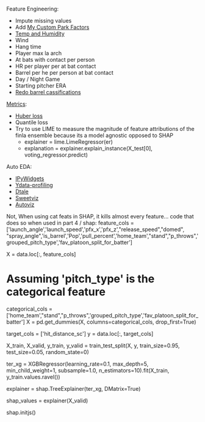 Feature Engineering:
- Impute missing values
- Add [My Custom Park Factors](https://github.com/dec1costello/Baseball/tree/main/Stadiums)
- [Temp and Humidity](https://towardsdatascience.com/getting-weather-data-in-3-easy-steps-8dc10cc5c859)
- Wind
- Hang time
- Player max la arch
- At bats with contact per person
- HR per player per at bat contact
- Barrel per he per person at bat contact
- Day / Night Game
- Starting pitcher ERA
- [Redo barrel cassifications](https://x.com/JonPgh/status/1706726176973373637?s=20)


[Metrics](https://docs.seldon.io/projects/alibi/en/stable/overview/high_level.html):
- [Huber loss](https://medium.com/analytics-vidhya/a-comprehensive-guide-to-loss-functions-part-1-regression-ff8b847675d6)
- Quantile loss
- Try to use LIME to measure the magnitude of feature attributions of the finla ensemble because its a model agnostic opposed to SHAP
  -  explainer = lime.LimeRegressor(er)
  -  explanation = explainer.explain_instance(X_test[0], voting_regressor.predict)

Auto EDA:
- [IPyWidgets](https://towardsdatascience.com/interactive-controls-for-jupyter-notebooks-f5c94829aee6)
- [Ydata-profiling](https://github.com/ydataai)
- [Dtale](https://github.com/man-group/dtale)
- [Sweetviz](https://towardsdatascience.com/sweetviz-automated-eda-in-python-a97e4cabacde)
- [Autoviz](https://towardsdatascience.com/autoviz-automatically-visualize-any-dataset-75876a4eede4)

Not, When using cat feats in SHAP, it kills almost every feature... code that does so when used in part 4 / shap:
feature_cols = ['launch_angle','launch_speed','pfx_x','pfx_z',"release_speed","domed", "spray_angle",'is_barrel','Pop','pull_percent','home_team',"stand","p_throws",'grouped_pitch_type','fav_platoon_split_for_batter']

X = data.loc[:, feature_cols]

# Assuming 'pitch_type' is the categorical feature
categorical_cols = ['home_team',"stand","p_throws",'grouped_pitch_type','fav_platoon_split_for_batter']
X = pd.get_dummies(X, columns=categorical_cols, drop_first=True)

target_cols = ['hit_distance_sc']
y = data.loc[:, target_cols]

X_train, X_valid, y_train, y_valid = train_test_split(X, y, train_size=0.95, test_size=0.05, random_state=0)

ter_xg = XGBRegressor(learning_rate=0.1, max_depth=5, min_child_weight=1, subsample=1.0, n_estimators=10).fit(X_train, y_train.values.ravel())

explainer = shap.TreeExplainer(ter_xg, DMatrix=True)

shap_values = explainer(X_valid)

shap.initjs()

